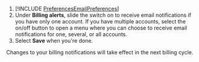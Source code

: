 1. [!INCLUDE [PreferencesEmailPreferences](./PreferencesEmailPreferences.md)]
1. Under **Billing alerts**, slide the switch on to receive email notifications if you have only one account. If you have multiple accounts, select the on/off button to open a menu where you can choose to receive email notifications for one, several, or all accounts.
1. Select **Save** when you're done.

Changes to your billing notifications will take effect in the next billing cycle.



